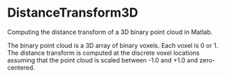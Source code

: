 # DistanceTransform3D

Computing the distance transform of a 3D binary point cloud in Matlab.

The binary point cloud is a 3D array of binary voxels. Each voxel is 0 or 1. The distance transform is computed at the discrete voxel locations assuming that the point cloud is scaled between -1.0 and +1.0 and zero-centered. 
